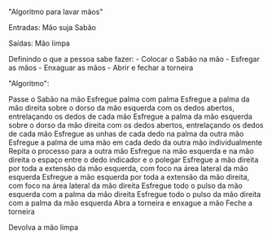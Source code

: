 "Algoritmo para lavar mãos"

Entradas:
	Mão suja
	Sabão

Saídas:
	Mão limpa

Definindo o que a pessoa sabe fazer:
	- Colocar o Sabão na mão
	- Esfregar as mãos
	- Enxaguar as mãos
	- Abrir e fechar a torneira

"Algoritmo":

Passe o Sabão na mão
Esfregue palma com palma
Esfregue a palma da mão direita sobre o dorso da mão esquerda com os dedos abertos, entrelaçando os dedos de cada mão
Esfregue a palma da mão esquerda sobre o dorso da mão direita com os dedos abertos, entrelaçando os dedos de cada mão
Esfregue as unhas de cada dedo na palma da outra mão
Esfregue a palma de uma mão em cada dedo da outra mão individualmente
	Repita o processo para a outra mão
Esfregue na mão esquerda e na mão direita o espaço entre o dedo indicador e o polegar
Esfregue a mão direita por toda a extensão da mão esquerda, com foco na área lateral da mão esquerda
Esfregue a mão esquerda por toda a extensão da mão direita, com foco na área lateral da mão direita
Esfregue todo o pulso da mão esquerda com a palma da mão direita
Esfregue todo o pulso da mão direita com a palma da mão esquerda
Abra a torneira e enxague a mão
Feche a torneira

Devolva a mão limpa
